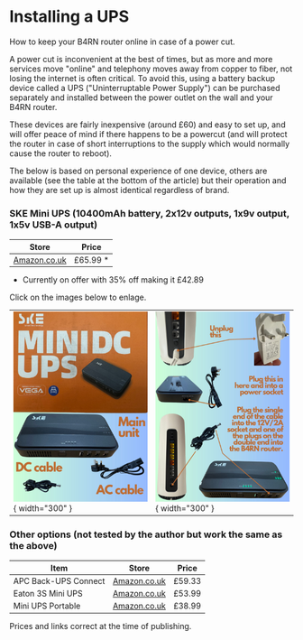 # Installing a UPS

How to keep your B4RN router online in case of a power cut.

A power cut is inconvenient at the best of times, but as more and more services move "online" and telephony moves away from copper to fiber, not losing the internet is often critical. To avoid this, using a battery backup device called a UPS ("Uninterruptable Power Supply") can be purchased separately and installed between the power outlet on the wall and your B4RN router. 

These devices are fairly inexpensive (around £60) and easy to set up, and will offer peace of mind if there happens to be a powercut (and will protect the router in case of short interruptions to the supply which would normally cause the router to reboot).

The below is based on personal experience of one device, others are available (see the table at the bottom of the article) but their operation and how they are set up is almost identical regardless of brand.

### SKE Mini UPS (10400mAh battery, 2x12v outputs, 1x9v output, 1x5v USB-A output)

| Store | Price |
| ----- | ----- |
| [Amazon.co.uk](https://amzn.to/44nNiRZ) | £65.99 * |

* Currently on offer with 35% off making it £42.89

Click on the images below to enlage.

| | |
|-|-|
| ![Image title](img/1.jpg){ width="300" } | ![Image title](img/2.jpg){ width="300" } |

### Other options (not tested by the author but work the same as the above)

| Item | Store | Price |
| ---- | ----- | ----- |
| APC Back-UPS Connect | [Amazon.co.uk](https://amzn.to/45G9h98) | £59.33 |
| Eaton 3S Mini UPS | [Amazon.co.uk](https://amzn.to/4lgwpiW) | £53.99 |
| Mini UPS Portable | [Amazon.co.uk](https://amzn.to/3T5iTTh) | £38.99 |

Prices and links correct at the time of publishing.